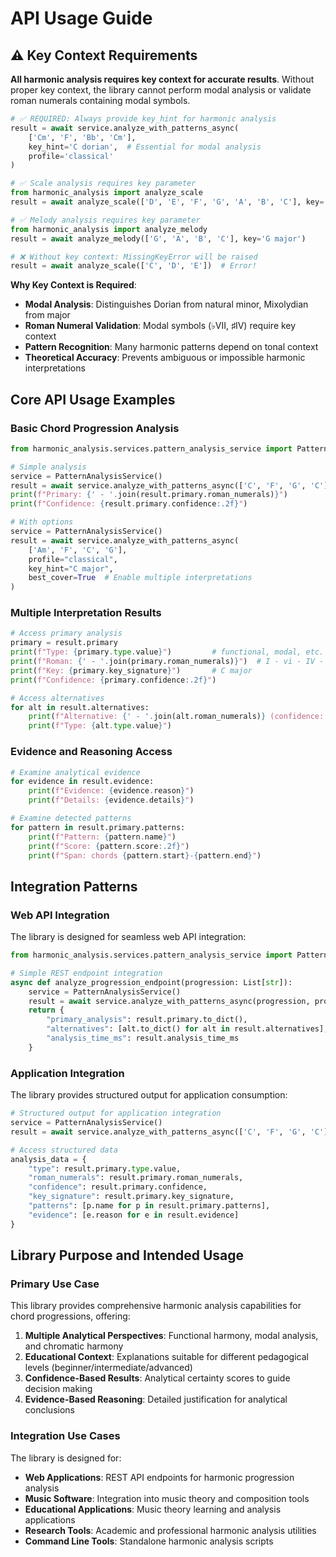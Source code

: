 # API Usage Guide

## ⚠️ Key Context Requirements

**All harmonic analysis requires key context for accurate results**. Without proper key context, the library cannot perform modal analysis or validate roman numerals containing modal symbols.

```python
# ✅ REQUIRED: Always provide key_hint for harmonic analysis
result = await service.analyze_with_patterns_async(
    ['Cm', 'F', 'Bb', 'Cm'],
    key_hint='C dorian',  # Essential for modal analysis
    profile='classical'
)

# ✅ Scale analysis requires key parameter
from harmonic_analysis import analyze_scale
result = await analyze_scale(['D', 'E', 'F', 'G', 'A', 'B', 'C'], key='C major')

# ✅ Melody analysis requires key parameter
from harmonic_analysis import analyze_melody
result = await analyze_melody(['G', 'A', 'B', 'C'], key='G major')

# ❌ Without key context: MissingKeyError will be raised
result = await analyze_scale(['C', 'D', 'E'])  # Error!
```

**Why Key Context is Required**:
- **Modal Analysis**: Distinguishes Dorian from natural minor, Mixolydian from major
- **Roman Numeral Validation**: Modal symbols (♭VII, ♯IV) require key context
- **Pattern Recognition**: Many harmonic patterns depend on tonal context
- **Theoretical Accuracy**: Prevents ambiguous or impossible harmonic interpretations

## Core API Usage Examples

### Basic Chord Progression Analysis
```python
from harmonic_analysis.services.pattern_analysis_service import PatternAnalysisService

# Simple analysis
service = PatternAnalysisService()
result = await service.analyze_with_patterns_async(['C', 'F', 'G', 'C'], profile="classical")
print(f"Primary: {' - '.join(result.primary.roman_numerals)}")
print(f"Confidence: {result.primary.confidence:.2f}")

# With options
service = PatternAnalysisService()
result = await service.analyze_with_patterns_async(
    ['Am', 'F', 'C', 'G'],
    profile="classical",
    key_hint="C major",
    best_cover=True  # Enable multiple interpretations
)
```

### Multiple Interpretation Results
```python
# Access primary analysis
primary = result.primary
print(f"Type: {primary.type.value}")         # functional, modal, etc.
print(f"Roman: {' - '.join(primary.roman_numerals)}")  # I - vi - IV - V
print(f"Key: {primary.key_signature}")       # C major
print(f"Confidence: {primary.confidence:.2f}")

# Access alternatives
for alt in result.alternatives:
    print(f"Alternative: {' - '.join(alt.roman_numerals)} (confidence: {alt.confidence:.2f})")
    print(f"Type: {alt.type.value}")
```

### Evidence and Reasoning Access
```python
# Examine analytical evidence
for evidence in result.evidence:
    print(f"Evidence: {evidence.reason}")
    print(f"Details: {evidence.details}")

# Examine detected patterns
for pattern in result.primary.patterns:
    print(f"Pattern: {pattern.name}")
    print(f"Score: {pattern.score:.2f}")
    print(f"Span: chords {pattern.start}-{pattern.end}")
```

## Integration Patterns

### Web API Integration
The library is designed for seamless web API integration:

```python
from harmonic_analysis.services.pattern_analysis_service import PatternAnalysisService

# Simple REST endpoint integration
async def analyze_progression_endpoint(progression: List[str]):
    service = PatternAnalysisService()
    result = await service.analyze_with_patterns_async(progression, profile="classical")
    return {
        "primary_analysis": result.primary.to_dict(),
        "alternatives": [alt.to_dict() for alt in result.alternatives],
        "analysis_time_ms": result.analysis_time_ms
    }
```

### Application Integration
The library provides structured output for application consumption:

```python
# Structured output for application integration
service = PatternAnalysisService()
result = await service.analyze_with_patterns_async(['C', 'F', 'G', 'C'], profile="classical")

# Access structured data
analysis_data = {
    "type": result.primary.type.value,
    "roman_numerals": result.primary.roman_numerals,
    "confidence": result.primary.confidence,
    "key_signature": result.primary.key_signature,
    "patterns": [p.name for p in result.primary.patterns],
    "evidence": [e.reason for e in result.evidence]
}
```

## Library Purpose and Intended Usage

### Primary Use Case
This library provides comprehensive harmonic analysis capabilities for chord progressions, offering:

1. **Multiple Analytical Perspectives**: Functional harmony, modal analysis, and chromatic harmony
2. **Educational Context**: Explanations suitable for different pedagogical levels (beginner/intermediate/advanced)
3. **Confidence-Based Results**: Analytical certainty scores to guide decision making
4. **Evidence-Based Reasoning**: Detailed justification for analytical conclusions

### Integration Use Cases
The library is designed for:
- **Web Applications**: REST API endpoints for harmonic progression analysis
- **Music Software**: Integration into music theory and composition tools
- **Educational Applications**: Music theory learning and analysis applications
- **Research Tools**: Academic and professional harmonic analysis utilities
- **Command Line Tools**: Standalone harmonic analysis scripts
